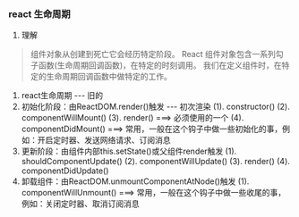 <!--
 * @Descripttion: 
 * @Author: Gorgio.Liu
 * @version: 
 * @Date: 2023-04-19 21:52:41
 * @LastEditors: Gorgio.Liu
 * @LastEditTime: 2023-04-20 11:22:52
-->
### react 生命周期
1. 理解
  > 组件对象从创建到死亡它会经历特定阶段。
  > React 组件对象包含一系列勾子函数(生命周期回调函数)，在特定的时刻调用。
  > 我们在定义组件时，在特定的生命周期回调函数中做特定的工作。

1. react生命周期 --- 旧的
  1. 初始化阶段：由ReactDOM.render()触发 --- 初次渲染
    (1). constructor()
    (2). componentWillMount()
    (3). render() ===> 必须使用的一个
    (4). componentDidMount() ===> 常用，一般在这个钩子中做一些初始化的事，例如：开启定时器、发送网络请求、订阅消息
  2. 更新阶段：由组件内部this.setState()或父组件render触发
    (1). shouldComponentUpdate()
    (2). componentWillUpdate()
    (3). render()
    (4). componentDidUpdate()
  3. 卸载组件：由ReactDOM.unmountComponentAtNode()触发
    (1). componentWillUnmount() ===> 常用，一般在这个钩子中做一些收尾的事，例如：关闭定时器、取消订阅消息